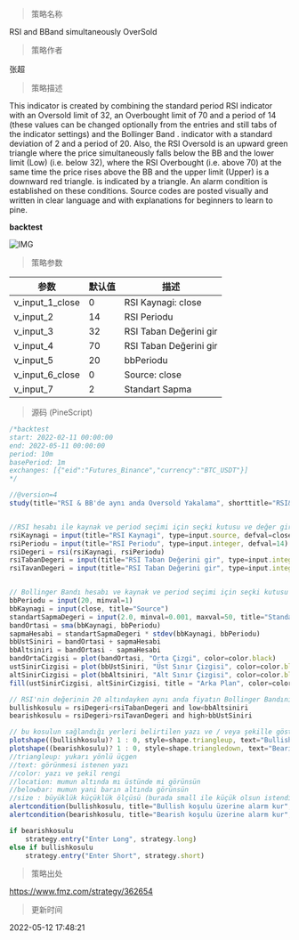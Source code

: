 
> 策略名称

RSI and BBand simultaneously OverSold

> 策略作者

张超

> 策略描述

This indicator is created by combining the standard period RSI indicator with an Oversold limit of 32, an Overbought limit of 70 and a period of 14 (these values can be changed optionally from the entries and still tabs of the indicator settings) and the Bollinger Band . indicator with a standard deviation of 2 and a period of 20. Also, the RSI Oversold is an upward green triangle where the price simultaneously falls below the BB and the lower limit (Low) (i.e. below 32), where the RSI Overbought (i.e. above 70) at the same time the price rises above the BB and the upper limit (Upper) is a downward red triangle. is indicated by a triangle. An alarm condition is established on these conditions. Source codes are posted visually and written in clear language and with explanations for beginners to learn to pine.

**backtest**

 ![IMG](https://www.fmz.com/upload/asset/1f1cc8bca66e3e9a1fd.png) 

> 策略参数



|参数|默认值|描述|
|----|----|----|
|v_input_1_close|0|RSI Kaynagi: close|high|low|open|hl2|hlc3|hlcc4|ohlc4|
|v_input_2|14|RSI Periodu|
|v_input_3|32|RSI Taban Değerini gir|
|v_input_4|70|RSI Taban Değerini gir|
|v_input_5|20|bbPeriodu|
|v_input_6_close|0|Source: close|high|low|open|hl2|hlc3|hlcc4|ohlc4|
|v_input_7|2|Standart Sapma|


> 源码 (PineScript)

``` javascript
/*backtest
start: 2022-02-11 00:00:00
end: 2022-05-11 00:00:00
period: 10m
basePeriod: 1m
exchanges: [{"eid":"Futures_Binance","currency":"BTC_USDT"}]
*/

//@version=4
study(title="RSI & BB'de aynı anda Oversold Yakalama", shorttitle="RSI&BB OS", overlay=true)


//RSI hesabı ile kaynak ve period seçimi için seçki kutusu ve değer giriş kutuları burada yapıldı
rsiKaynagi = input(title="RSI Kaynagi", type=input.source, defval=close)
rsiPeriodu = input(title="RSI Periodu", type=input.integer, defval=14)
rsiDegeri = rsi(rsiKaynagi, rsiPeriodu)
rsiTabanDegeri = input(title="RSI Taban Değerini gir", type=input.integer, defval=32) // defval: default value yani varsayılan değer
rsiTavanDegeri = input(title="RSI Taban Değerini gir", type=input.integer, defval=70)


// Bollinger Bandı hesabı ve kaynak ve period seçimi için seçki kutusu ve değer giriş kutuları burada yapıldı
bbPeriodu = input(20, minval=1)
bbKaynagi = input(close, title="Source")
standartSapmaDegeri = input(2.0, minval=0.001, maxval=50, title="Standart Sapma")
bandOrtasi = sma(bbKaynagi, bbPeriodu)
sapmaHesabi = standartSapmaDegeri * stdev(bbKaynagi, bbPeriodu)
bbUstSiniri = bandOrtasi + sapmaHesabi
bbAltsiniri = bandOrtasi - sapmaHesabi
bandOrtaCizgisi = plot(bandOrtasi, "Orta Çizgi", color=color.black) 
ustSinirCizgisi = plot(bbUstSiniri, "Üst Sınır Çizgisi", color=color.black)
altSinirCizgisi = plot(bbAltsiniri, "Alt Sınır Çizgisi", color=color.black)
fill(ustSinirCizgisi, altSinirCizgisi, title = "Arka Plan", color=color.rgb(33, 150, 243, 95)) // arka plan renkleri RGB cinsinden

// RSI'nin değerinin 20 altındayken aynı anda fiyatın Bollinger Bandının altı sınırının altında olduğu durum için şart oluşturma
bullishkosulu = rsiDegeri<rsiTabanDegeri and low<bbAltsiniri
bearishkosulu = rsiDegeri>rsiTavanDegeri and high>bbUstSiniri

// bu kosulun sağlandığı yerleri belirtilen yazı ve / veya şekille gösterme
plotshape((bullishkosulu)? 1 : 0, style=shape.triangleup, text="Bullish", color=color.green, location=location.belowbar, size=size.small)
plotshape((bearishkosulu)? 1 : 0, style=shape.triangledown, text="Bearish", color=color.red, location=location.abovebar, size=size.small)
//triangleup: yukarı yönlü üçgen
//text: görünmesi istenen yazı 
//color: yazı ve şekil rengi
//location: mumun altında mı üstünde mi görünsün
//belowbar: mumun yani barın altında görünsün
//size : büyüklük küçüklük ölçüsü (burada small ile küçük olsun istendi)
alertcondition(bullishkosulu, title="Bullish koşulu üzerine alarm kur", message="{{interval}} - RSI<33 ve Fiyat<BB Lower - {{ticker}} - En düşük fiyat:{{low}} - {{timenow}}")
alertcondition(bearishkosulu, title="Bearish koşulu üzerine alarm kur", message="{{interval}} - RSI>70 ve Fiyat>BB Upper - {{ticker}} - En yüksek fiyat:{{high}} - {{timenow}}")

if bearishkosulu
    strategy.entry("Enter Long", strategy.long)
else if bullishkosulu
    strategy.entry("Enter Short", strategy.short)
```

> 策略出处

https://www.fmz.com/strategy/362654

> 更新时间

2022-05-12 17:48:21
